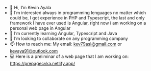 - 👋 Hi, I’m Kevin Ayala
- 👀 I’m interested always in programming lenguages no matter which could be, I got experience in PHP and Typescript, the last and only framework I have ever used is Angular, right now i am working on a personal web page in Angular 
- 🌱 I’m currently learning Angular, Typescript and Java
- 💞️ I’m looking to collaborate on any programming company
- 📫 How to reach me: My email: kev79asl@gmail.com or kevaya91@outlook.com
- 💻 Here is a preliminar of a web page that I am working on: https://prepagecvka.netlify.app/

<!---
Kenjivlar/Kenjivlar is a ✨ special ✨ repository because its `README.md` (this file) appears on your GitHub profile.
You can click the Preview link to take a look at your changes.
--->
